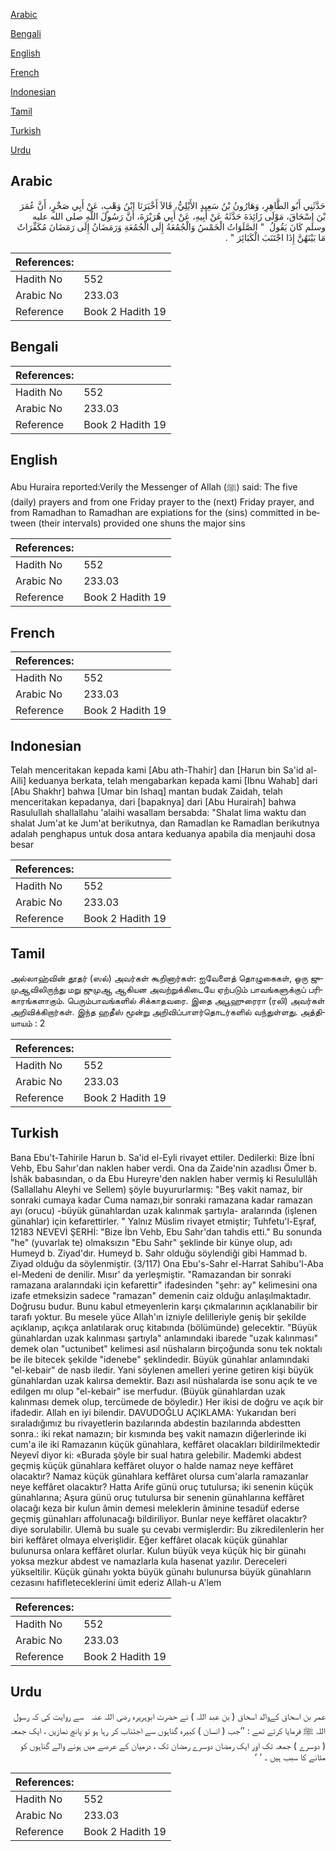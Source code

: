 [Arabic](#arabic)

[Bengali](#bengali)

[English](#english)

[French](#french)

[Indonesian](#indonesian)

[Tamil](#tamil)

[Turkish](#turkish)

[Urdu](#urdu)

## Arabic


<div dir="rtl" lang="ar" style={{fontSize:'larger',backgroundColor:'#f8f9fa',padding:20}}>
حَدَّثَنِي أَبُو الطَّاهِرِ، وَهَارُونُ بْنُ سَعِيدٍ الأَيْلِيُّ، قَالاَ أَخْبَرَنَا ابْنُ وَهْبٍ، عَنْ أَبِي صَخْرٍ، أَنَّ عُمَرَ بْنَ إِسْحَاقَ، مَوْلَى زَائِدَةَ حَدَّثَهُ عَنْ أَبِيهِ، عَنْ أَبِي هُرَيْرَةَ، أَنَّ رَسُولَ اللَّهِ صلى الله عليه وسلم كَانَ يَقُولُ ‏ "‏ الصَّلَوَاتُ الْخَمْسُ وَالْجُمُعَةُ إِلَى الْجُمُعَةِ وَرَمَضَانُ إِلَى رَمَضَانَ مُكَفِّرَاتٌ مَا بَيْنَهُنَّ إِذَا اجْتَنَبَ الْكَبَائِرَ ‏"‏ ‏.‏
</div>
<div style={{backgroundColor:'#f8f9fa',padding:20, marginBottom: 10}}><table> <thead> <tr> <th>References:</th> <th></th> </tr> </thead> <tbody><tr><td>Hadith No</td><td>552</td></tr><tr><td>Arabic No</td><td>233.03</td></tr><tr><td>Reference</td><td>Book 2 Hadith 19</td></tr></tbody></table></div>

## Bengali


<div dir="ltr" lang="bn" style={{fontSize:'larger',backgroundColor:'#f8f9fa',padding:20}}>

</div>
<div style={{backgroundColor:'#f8f9fa',padding:20, marginBottom: 10}}><table> <thead> <tr> <th>References:</th> <th></th> </tr> </thead> <tbody><tr><td>Hadith No</td><td>552</td></tr><tr><td>Arabic No</td><td>233.03</td></tr><tr><td>Reference</td><td>Book 2 Hadith 19</td></tr></tbody></table></div>

## English


<div dir="ltr" lang="en" style={{fontSize:'larger',backgroundColor:'#f8f9fa',padding:20}}>
Abu Huraira reported:Verily the Messenger of Allah (ﷺ) said: The five (daily) prayers and from one Friday prayer to the (next) Friday prayer, and from Ramadhan to Ramadhan are expiations for the (sins) committed in between (their intervals) provided one shuns the major sins
</div>
<div style={{backgroundColor:'#f8f9fa',padding:20, marginBottom: 10}}><table> <thead> <tr> <th>References:</th> <th></th> </tr> </thead> <tbody><tr><td>Hadith No</td><td>552</td></tr><tr><td>Arabic No</td><td>233.03</td></tr><tr><td>Reference</td><td>Book 2 Hadith 19</td></tr></tbody></table></div>

## French


<div dir="ltr" lang="fr" style={{fontSize:'larger',backgroundColor:'#f8f9fa',padding:20}}>

</div>
<div style={{backgroundColor:'#f8f9fa',padding:20, marginBottom: 10}}><table> <thead> <tr> <th>References:</th> <th></th> </tr> </thead> <tbody><tr><td>Hadith No</td><td>552</td></tr><tr><td>Arabic No</td><td>233.03</td></tr><tr><td>Reference</td><td>Book 2 Hadith 19</td></tr></tbody></table></div>

## Indonesian


<div dir="ltr" lang="id" style={{fontSize:'larger',backgroundColor:'#f8f9fa',padding:20}}>
Telah menceritakan kepada kami [Abu ath-Thahir] dan [Harun bin Sa'id al-Aili] keduanya berkata, telah mengabarkan kepada kami [Ibnu Wahab] dari [Abu Shakhr] bahwa [Umar bin Ishaq] mantan budak Zaidah, telah menceritakan kepadanya, dari [bapaknya] dari [Abu Hurairah] bahwa Rasulullah shallallahu 'alaihi wasallam bersabda: "Shalat lima waktu dan shalat Jum'at ke Jum'at berikutnya, dan Ramadlan ke Ramadlan berikutnya adalah penghapus untuk dosa antara keduanya apabila dia menjauhi dosa besar
</div>
<div style={{backgroundColor:'#f8f9fa',padding:20, marginBottom: 10}}><table> <thead> <tr> <th>References:</th> <th></th> </tr> </thead> <tbody><tr><td>Hadith No</td><td>552</td></tr><tr><td>Arabic No</td><td>233.03</td></tr><tr><td>Reference</td><td>Book 2 Hadith 19</td></tr></tbody></table></div>

## Tamil


<div dir="ltr" lang="ta" style={{fontSize:'larger',backgroundColor:'#f8f9fa',padding:20}}>
அல்லாஹ்வின் தூதர் (ஸல்) அவர்கள் கூறினார்கள்: ஐவேளைத் தொழுகைகள், ஒரு ஜுமுஆவிலிருந்து மறு ஜுமுஆ ஆகியன அவற்றுக்கிடையே ஏற்படும் பாவங்களுக்குப் பரிகாரங்களாகும். பெரும்பாவங்களில் சிக்காதவரை. இதை அபூஹுரைரா (ரலி) அவர்கள் அறிவிக்கிறார்கள். இந்த ஹதீஸ் மூன்று அறிவிப்பாளர்தொடர்களில் வந்துள்ளது. அத்தியாயம் : 2
</div>
<div style={{backgroundColor:'#f8f9fa',padding:20, marginBottom: 10}}><table> <thead> <tr> <th>References:</th> <th></th> </tr> </thead> <tbody><tr><td>Hadith No</td><td>552</td></tr><tr><td>Arabic No</td><td>233.03</td></tr><tr><td>Reference</td><td>Book 2 Hadith 19</td></tr></tbody></table></div>

## Turkish


<div dir="ltr" lang="tr" style={{fontSize:'larger',backgroundColor:'#f8f9fa',padding:20}}>
Bana Ebu't-Tahirile Harun b. Sa'id el-Eyli rivayet ettiler. Dedilerki: Bize İbni Vehb, Ebu Sahır'dan naklen haber verdi. Ona da Zaide'nin azadlısı Ömer b. İshâk babasından, o da Ebu Hureyre'den naklen haber vermiş ki Resulullâh (Sallallahu Aleyhi ve Sellem) şöyle buyururlarmış: "Beş vakit namaz, bir sonraki cumaya kadar Cuma namazı,bir sonraki ramazana kadar ramazan ayı (orucu) -büyük günahlardan uzak kalınmak şartıyla- aralarında (işlenen günahlar) için kefarettirler. " Yalnız Müslim rivayet etmiştir; Tuhfetu'l-Eşraf, 12183 NEVEVİ ŞERHİ: "Bize İbn Vehb, Ebu Sahr'dan tahdis etti." Bu sonunda "he" (yuvarlak te) olmaksızın "Ebu Sahr" şeklinde bir künye olup, adı Humeyd b. Ziyad'dır. Humeyd b. Sahr olduğu söylendiği gibi Hammad b. Ziyad olduğu da söylenmiştir. (3/117) Ona Ebu's-Sahr el-Harrat Sahibu'l-Aba el-Medeni de denilir. Mısır' da yerleşmiştir. "Ramazandan bir sonraki ramazana aralarındaki için kefarettir" ifadesinden "şehr: ay" kelimesini ona izafe etmeksizin sadece "ramazan" demenin caiz olduğu anlaşılmaktadır. Doğrusu budur. Bunu kabul etmeyenlerin karşı çıkmalarının açıklanabilir bir tarafı yoktur. Bu mesele yüce Allah'ın izniyle delilleriyle geniş bir şekilde açıklanıp, açıkça anlatılarak oruç kitabında (bölümünde) gelecektir. "Büyük günahlardan uzak kalınması şartıyla" anlamındaki ibarede "uzak kalınması" demek olan "uctunibet" kelimesi asıl nüshaların birçoğunda sonu tek noktalı be ile bitecek şekilde "idenebe" şeklindedir. Büyük günahlar anlamındaki "el-kebair" de nasb iledir. Yani söylenen amelleri yerine getiren kişi büyük günahlardan uzak kalırsa demektir. Bazı asıl nüshalarda ise sonu açık te ve edilgen mı olup "el-kebair" ise merfudur. (Büyük günahlardan uzak kalınması demek olup, tercümede de böyledir.) Her ikisi de doğru ve açık bir ifadedir. Allah en iyi bilendir. DAVUDOĞLU AÇIKLAMA: Yukarıdan beri sıraladığımız bu rivayetlerin bazılarında abdestin bazılarında abdestten sonra.: iki rekat namazın; bir kısmında beş vakit namazın diğerlerinde iki cum'a ile iki Ramazanın küçük günahlara, keffâret olacakları bildirilmektedir Neyevî diyor ki: «Burada şöyle bir sual hatıra gelebilir. Mademki abdest geçmiş küçük günahlara keffâret oluyor o halde namaz neye keffâret olacaktır? Namaz küçük günahlara keffâret olursa cum'alarla ramazanlar neye keffâret olacaktır? Hatta Arife günü oruç tutulursa; iki senenin küçük günahlarına; Aşura günü oruç tutulursa bir senenin günahlarına keffâret olacağı keza bir kulun âmin demesi meleklerin âminine tesadüf ederse geçmiş günahları affolunacağı bildiriliyor. Bunlar neye keffâret olacaktır? diye sorulabilir. Ulemâ bu suale şu cevabı vermişlerdir: Bu zikredilenlerin her biri keffâret olmaya elverişlidir. Eğer keffâret olacak küçük günahlar bulunursa onlara keffâret olurlar. Kulun büyük veya küçük hiç bir günahı yoksa mezkur abdest ve namazlarla kula hasenat yazılır. Dereceleri yükseltilir. Küçük günahı yokta büyük günahı bulunursa büyük günahların cezasını hafifleteceklerini ümit ederiz Allah-u A'lem
</div>
<div style={{backgroundColor:'#f8f9fa',padding:20, marginBottom: 10}}><table> <thead> <tr> <th>References:</th> <th></th> </tr> </thead> <tbody><tr><td>Hadith No</td><td>552</td></tr><tr><td>Arabic No</td><td>233.03</td></tr><tr><td>Reference</td><td>Book 2 Hadith 19</td></tr></tbody></table></div>

## Urdu


<div dir="rtl" lang="ur" style={{fontSize:'larger',backgroundColor:'#f8f9fa',padding:20}}>
عمر بن اسحاق کےوالد اسحاق ( بن عبد اللہ ) نے حضرت ابوہریرہ ‌رضی ‌اللہ ‌عنہ ‌ ‌ سے روایت کی کہ رسول اللہ ﷺ فرمایا کرتے تھے : ’’جب ( انسان ) کبیرہ گناہوں سے اجتناب کر رہا ہو تو پانچ نمازیں ، ایک جمعہ ( دوسرے ) جمعہ تک اور ایک رمضان دوسرے رمضان تک ، درمیان کے عرصے میں ہونے والے گناہوں کو مٹانے کا سبب ہیں ۔ ‘ ‘
</div>
<div style={{backgroundColor:'#f8f9fa',padding:20, marginBottom: 10}}><table> <thead> <tr> <th>References:</th> <th></th> </tr> </thead> <tbody><tr><td>Hadith No</td><td>552</td></tr><tr><td>Arabic No</td><td>233.03</td></tr><tr><td>Reference</td><td>Book 2 Hadith 19</td></tr></tbody></table></div>